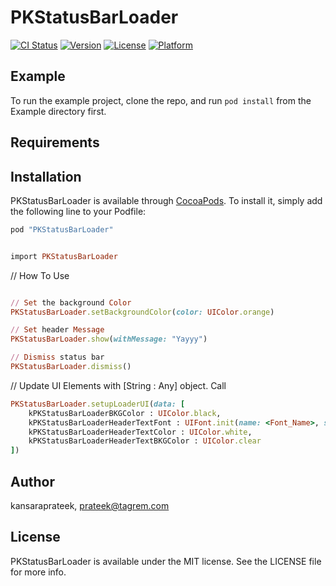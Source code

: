 # PKStatusBarLoader

[![CI Status](http://img.shields.io/travis/kansaraprateek/PKStatusBarLoader.svg?style=flat)](https://travis-ci.org/kansaraprateek/PKStatusBarLoader)
[![Version](https://img.shields.io/cocoapods/v/PKStatusBarLoader.svg?style=flat)](http://cocoapods.org/pods/PKStatusBarLoader)
[![License](https://img.shields.io/cocoapods/l/PKStatusBarLoader.svg?style=flat)](http://cocoapods.org/pods/PKStatusBarLoader)
[![Platform](https://img.shields.io/cocoapods/p/PKStatusBarLoader.svg?style=flat)](http://cocoapods.org/pods/PKStatusBarLoader)

## Example

To run the example project, clone the repo, and run `pod install` from the Example directory first.

## Requirements

## Installation

PKStatusBarLoader is available through [CocoaPods](http://cocoapods.org). To install
it, simply add the following line to your Podfile:

```ruby
pod "PKStatusBarLoader"
```

```ruby

import PKStatusBarLoader

```

// How To Use

```ruby

// Set the background Color
PKStatusBarLoader.setBackgroundColor(color: UIColor.orange)

// Set header Message
PKStatusBarLoader.show(withMessage: "Yayyy")

// Dismiss status bar
PKStatusBarLoader.dismiss()

```

// Update UI Elements with [String : Any] object. Call

```ruby
PKStatusBarLoader.setupLoaderUI(data: [
    kPKStatusBarLoaderBKGColor : UIColor.black,
    kPKStatusBarLoaderHeaderTextFont : UIFont.init(name: <Font_Name>, size: 10.0),
    kPKStatusBarLoaderHeaderTextColor : UIColor.white,
    kPKStatusBarLoaderHeaderTextBKGColor : UIColor.clear
])

```

## Author

kansaraprateek, prateek@tagrem.com

## License

PKStatusBarLoader is available under the MIT license. See the LICENSE file for more info.
